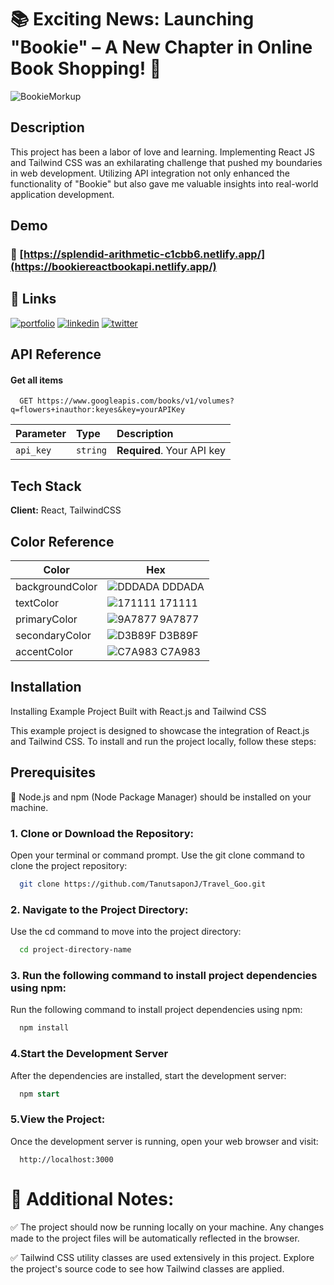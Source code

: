 
# 📚 Exciting News: Launching "Bookie" – A New Chapter in Online Book Shopping! 🚀

![BookieMorkup](https://github.com/TanutsaponJ/Bookie.APIwebsite/assets/114305352/3e1d071a-ccd4-4ab2-a2b9-1e46b42d5b94)

##  Description 



This project has been a labor of love and learning. Implementing React JS and Tailwind CSS was an exhilarating challenge that pushed my boundaries in web development. Utilizing API integration not only enhanced the functionality of "Bookie" but also gave me valuable insights into real-world application development.



## Demo 

###  🚀 [https://splendid-arithmetic-c1cbb6.netlify.app/](https://bookiereactbookapi.netlify.app/)




## 🔗 Links
[![portfolio](https://img.shields.io/badge/my_portfolio-000?style=for-the-badge&logo=ko-fi&logoColor=white)]()
[![linkedin](https://img.shields.io/badge/linkedin-0A66C2?style=for-the-badge&logo=linkedin&logoColor=white)](https://www.linkedin.com/in/tanutsapon/)
[![twitter](https://img.shields.io/badge/twitter-1DA1F2?style=for-the-badge&logo=twitter&logoColor=white)](https://twitter.com/TJinaongkan)


## API Reference

#### Get all items

```http
  GET https://www.googleapis.com/books/v1/volumes?q=flowers+inauthor:keyes&key=yourAPIKey
```

| Parameter | Type     | Description                |
| :-------- | :------- | :------------------------- |
| `api_key` | `string` | **Required**. Your API key |




## Tech Stack

**Client:** React, TailwindCSS

## Color Reference

| Color             | Hex                                                                |
| ----------------- | ------------------------------------------------------------------ |
| backgroundColor | ![DDDADA](https://via.placeholder.com/10/DDDADA?text=+) DDDADA |
| textColor | ![171111](https://via.placeholder.com/10/171111?text=+) 171111 |
| primaryColor | ![9A7877](https://via.placeholder.com/10/9A7877?text=+) 9A7877 |
| secondaryColor | ![D3B89F](https://via.placeholder.com/10/D3B89F?text=+) D3B89F |
| accentColor | ![C7A983](https://via.placeholder.com/10/C7A983?text=+) C7A983 |


## Installation

Installing Example Project Built with React.js and Tailwind CSS

This example project is designed to showcase the integration of React.js and Tailwind CSS. To install and run the project locally, follow these steps:

## Prerequisites

 📙 Node.js and npm (Node Package Manager) should be installed on your machine.


### 1. Clone or Download the Repository: 

Open your terminal or command prompt.
Use the git clone command to clone the project repository:
```bash
  git clone https://github.com/TanutsaponJ/Travel_Goo.git
```

### 2. Navigate to the Project Directory:
Use the cd command to move into the project directory:
```bash
  cd project-directory-name
```

### 3. Run the following command to install project dependencies using npm:
Run the following command to install project dependencies using npm:
```bash
  npm install
```

### 4.Start the Development Server
After the dependencies are installed, start the development server:
```sql
  npm start
```

### 5.View the Project:
Once the development server is running, open your web browser and visit:
```arduino
  http://localhost:3000
```

# 📙 Additional Notes:
✅ The project should now be running locally on your machine. Any changes made to the project files will be automatically reflected in the browser.

✅ Tailwind CSS utility classes are used extensively in this project. Explore the project's source code to see how Tailwind classes are applied.

